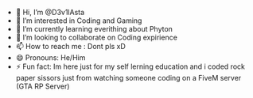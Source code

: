 - 👋 Hi, I’m @D3v1lAsta
- 👀 I’m interested in Coding and Gaming
- 🌱 I’m currently learning everithing about Phyton
- 💞️ I’m looking to collaborate on Coding expirience
- 📫 How to reach me : Dont pls xD
- 😄 Pronouns: He/Him
- ⚡ Fun fact: Im here just for my self lerning education and i coded rock paper sissors just from watching someone coding on a FiveM server (GTA RP Server)

<!---
D3v1lAsta/D3v1lAsta is a ✨ special ✨ repository because its `README.md` (this file) appears on your GitHub profile.
You can click the Preview link to take a look at your changes.
--->
